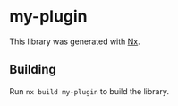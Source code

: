 # my-plugin

This library was generated with [Nx](https://nx.dev).

## Building

Run `nx build my-plugin` to build the library.
